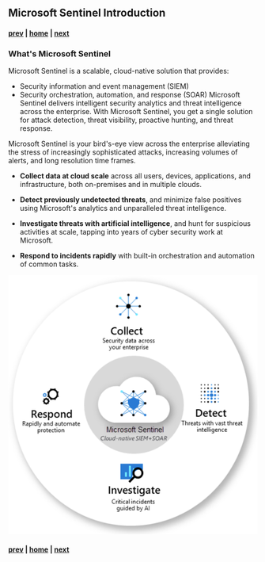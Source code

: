 ## Microsoft Sentinel Introduction

#### [prev](./introduction.md) | [home](./introduction.md)  | [next](./SentinelSAPSolution.md)

### What's Microsoft Sentinel
Microsoft Sentinel is a scalable, cloud-native solution that provides:

- Security information and event management (SIEM)
- Security orchestration, automation, and response (SOAR)
Microsoft Sentinel delivers intelligent security analytics and threat intelligence across the enterprise.
With Microsoft Sentinel, you get a single solution for attack detection, threat visibility, proactive hunting, and threat response.

Microsoft Sentinel is your bird's-eye view across the enterprise alleviating the stress of increasingly sophisticated attacks, increasing volumes of alerts, and long resolution time frames.

- **Collect data at cloud scale** across all users, devices, applications, and infrastructure, both on-premises and in multiple clouds.

- **Detect previously undetected threats**, and minimize false positives using Microsoft's analytics and unparalleled threat intelligence.

- **Investigate threats with artificial intelligence**, and hunt for suspicious activities at scale, tapping into years of cyber security work at Microsoft.

- **Respond to incidents rapidly** with built-in orchestration and automation of common tasks.

![Sentinel](/content/sap-on-azure/images/Sentinel.png)

#### [prev](./introduction.md) | [home](./introduction.md)  | [next](./SentinelSAPSolution.md)
